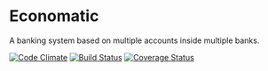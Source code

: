 # Economatic

A banking system based on multiple accounts inside multiple banks.

[![Code Climate](https://codeclimate.com/github/enspiral/economatic.png)](https://codeclimate.com/github/enspiral/economatic)
[![Build Status](https://travis-ci.org/enspiral/economatic.png)](https://travis-ci.org/enspiral/economatic)
[![Coverage Status](https://coveralls.io/repos/enspiral/economatic/badge.png?branch=master)](https://coveralls.io/r/enspiral/economatic)
